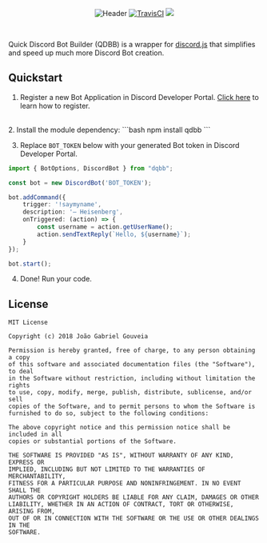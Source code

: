 <p align="center">
    <img src="https://i.imgur.com/p1mr00V.png" alt="Header">
    <a href="https://travis-ci.org/gabrielgouv/QuickDiscordBotBuilder">
    <img src="https://travis-ci.org/gabrielgouv/QuickDiscordBotBuilder.svg?branch=master" alt="TravisCI"></a>
    <a href="https://nodei.co/npm/qdbb/"><img src="https://nodei.co/npm/qdbb.png?mini=true"></a>
</p>
<br>

Quick Discord Bot Builder (QDBB) is a wrapper for [discord.js](https://github.com/discordjs/discord.js/) that simplifies and speed up much more Discord Bot creation.

## Quickstart

1. Register a new Bot Application in Discord Developer Portal. [Click here](https://github.com/gabrielgouv/QuickDiscordBotBuilder/wiki/Registering-a-Discord-Bot-in-developer-portal) to learn how to register.
<br>
2. Install the module dependency:
```bash
npm install qdbb
```

3. Replace ```BOT_TOKEN``` below with your generated Bot token in Discord Developer Portal.

```typescript
import { BotOptions, DiscordBot } from "dqbb";

const bot = new DiscordBot('BOT_TOKEN');

bot.addCommand({
    trigger: '!saymyname',
    description: '— Heisenberg',
    onTriggered: (action) => {
        const username = action.getUserName();
        action.sendTextReply(`Hello, ${username}`);
    }
});

bot.start();
```

4. Done! Run your code.

## License
```
MIT License

Copyright (c) 2018 João Gabriel Gouveia

Permission is hereby granted, free of charge, to any person obtaining a copy
of this software and associated documentation files (the "Software"), to deal
in the Software without restriction, including without limitation the rights
to use, copy, modify, merge, publish, distribute, sublicense, and/or sell
copies of the Software, and to permit persons to whom the Software is
furnished to do so, subject to the following conditions:

The above copyright notice and this permission notice shall be included in all
copies or substantial portions of the Software.

THE SOFTWARE IS PROVIDED "AS IS", WITHOUT WARRANTY OF ANY KIND, EXPRESS OR
IMPLIED, INCLUDING BUT NOT LIMITED TO THE WARRANTIES OF MERCHANTABILITY,
FITNESS FOR A PARTICULAR PURPOSE AND NONINFRINGEMENT. IN NO EVENT SHALL THE
AUTHORS OR COPYRIGHT HOLDERS BE LIABLE FOR ANY CLAIM, DAMAGES OR OTHER
LIABILITY, WHETHER IN AN ACTION OF CONTRACT, TORT OR OTHERWISE, ARISING FROM,
OUT OF OR IN CONNECTION WITH THE SOFTWARE OR THE USE OR OTHER DEALINGS IN THE
SOFTWARE.
